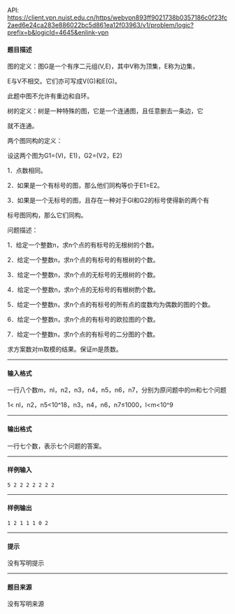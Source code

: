 API: https://client.vpn.nuist.edu.cn/https/webvpn893ff9021738b0357186c0f23fc2aed6e24ca283e886022bc5d861ea12f03963/v1/problem/logic?prefix=b&logicId=4645&enlink-vpn

#### 题目描述

图的定义：图G是一个有序二元组(V,E)，其中V称为顶集，E称为边集，

E与V不相交。它们亦可写成V(G)和E(G)。

此题中图不允许有重边和自环。

树的定义：树是一种特殊的图，它是一个连通图，且任意删去一条边，它

就不连通。

两个图同构的定义：

设这两个图为G1=(VI，E1)，G2=(V2，E2)

1．点数相同。

2．如果是一个有标号的图，那么他们同构等价于E1=E2。

3．如果是一个无标号的图，且存在一种对于Gl和G2的标号使得新的两个有

标号图同构，那么它们同构。

问题描述：

1．给定一个整数n，求n个点的有标号的无根树的个数。

2．给定一个整数n，求n个点的有标号的有根树的个数。

3．给定一个整数n，求n个点的无标号的无根树的个数。

4．给定一个整数n，求n个点的无标号的有根树酌个数。

5．给定一个整数n，求n个点的有标号的所有点的度数均为偶数的图的个数。

6．给定一个整数n，求n个点的有标号的欧拉图的个数。

7．给定一个整数n，求n个点的有标号的二分图的个数。

求方案数对m取模的结果。保证m是质数。

---

#### 输入格式

一行八个数m，nl，n2，n3，n4，n5，n6，n7，分别为原问题中的m和七个问题

1< nl，n2，n5<10^18，n3，n4，n6，n7≤1000，l<m<10^9

---

#### 输出格式

一行七个数，表示七个问题的答案。

---

#### 样例输入
```
5 2 2 2 2 2 2 2    
```

---

#### 样例输出
```
1 2 1 1 1 0 2
```

---

#### 提示

没有写明提示

---

#### 题目来源

没有写明来源